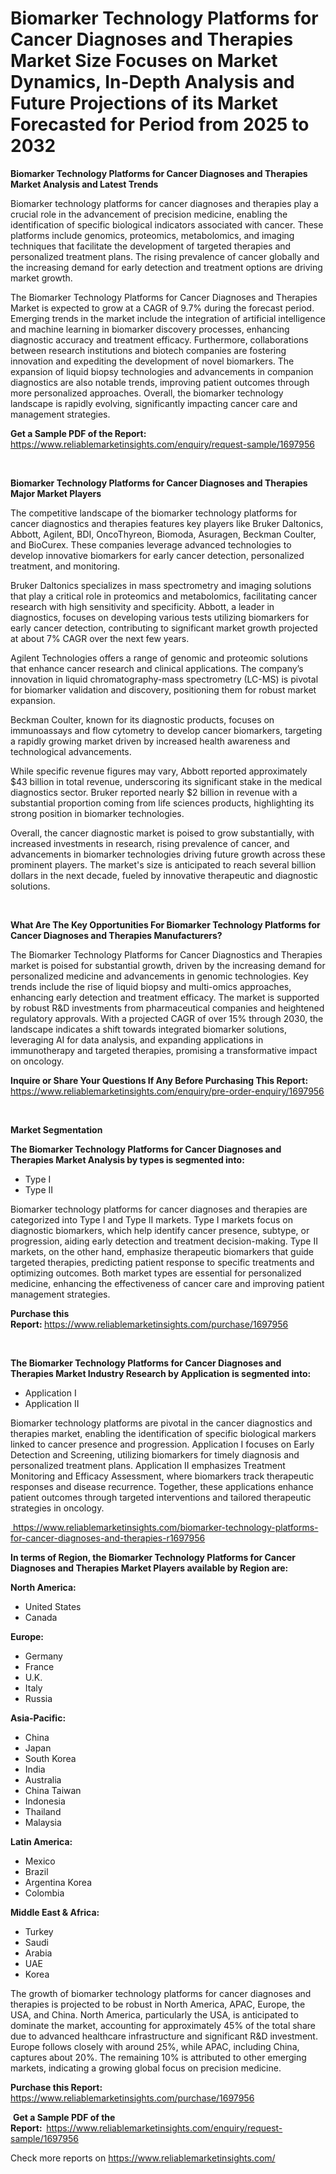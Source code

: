 <p><h1>Biomarker Technology Platforms for Cancer Diagnoses and Therapies Market Size Focuses on Market Dynamics, In-Depth Analysis and Future Projections of its Market Forecasted for Period from 2025 to 2032</h1></p><p><strong>Biomarker Technology Platforms for Cancer Diagnoses and Therapies Market Analysis and Latest Trends</strong></p>
<p><p>Biomarker technology platforms for cancer diagnoses and therapies play a crucial role in the advancement of precision medicine, enabling the identification of specific biological indicators associated with cancer. These platforms include genomics, proteomics, metabolomics, and imaging techniques that facilitate the development of targeted therapies and personalized treatment plans. The rising prevalence of cancer globally and the increasing demand for early detection and treatment options are driving market growth.</p><p>The Biomarker Technology Platforms for Cancer Diagnoses and Therapies Market is expected to grow at a CAGR of 9.7% during the forecast period. Emerging trends in the market include the integration of artificial intelligence and machine learning in biomarker discovery processes, enhancing diagnostic accuracy and treatment efficacy. Furthermore, collaborations between research institutions and biotech companies are fostering innovation and expediting the development of novel biomarkers. The expansion of liquid biopsy technologies and advancements in companion diagnostics are also notable trends, improving patient outcomes through more personalized approaches. Overall, the biomarker technology landscape is rapidly evolving, significantly impacting cancer care and management strategies.</p></p>
<p><strong>Get a Sample PDF of the Report:&nbsp;</strong> <a href="https://www.reliablemarketinsights.com/enquiry/request-sample/1697956?utm_campaign=3551&utm_medium=2&utm_source=Github&utm_content=ia&utm_term=24032025&utm_id=biomarker-technology-platforms-for-cancer-diagnoses-and-therapies">https://www.reliablemarketinsights.com/enquiry/request-sample/1697956</a></p>
<p>&nbsp;</p>
<p><strong>Biomarker Technology Platforms for Cancer Diagnoses and Therapies Major Market Players</strong></p>
<p><p>The competitive landscape of the biomarker technology platforms for cancer diagnostics and therapies features key players like Bruker Daltonics, Abbott, Agilent, BDI, OncoThyreon, Biomoda, Asuragen, Beckman Coulter, and BioCurex. These companies leverage advanced technologies to develop innovative biomarkers for early cancer detection, personalized treatment, and monitoring.</p><p>Bruker Daltonics specializes in mass spectrometry and imaging solutions that play a critical role in proteomics and metabolomics, facilitating cancer research with high sensitivity and specificity. Abbott, a leader in diagnostics, focuses on developing various tests utilizing biomarkers for early cancer detection, contributing to significant market growth projected at about 7% CAGR over the next few years.</p><p>Agilent Technologies offers a range of genomic and proteomic solutions that enhance cancer research and clinical applications. The company’s innovation in liquid chromatography-mass spectrometry (LC-MS) is pivotal for biomarker validation and discovery, positioning them for robust market expansion.</p><p>Beckman Coulter, known for its diagnostic products, focuses on immunoassays and flow cytometry to develop cancer biomarkers, targeting a rapidly growing market driven by increased health awareness and technological advancements. </p><p>While specific revenue figures may vary, Abbott reported approximately $43 billion in total revenue, underscoring its significant stake in the medical diagnostics sector. Bruker reported nearly $2 billion in revenue with a substantial proportion coming from life sciences products, highlighting its strong position in biomarker technologies.</p><p>Overall, the cancer diagnostic market is poised to grow substantially, with increased investments in research, rising prevalence of cancer, and advancements in biomarker technologies driving future growth across these prominent players. The market's size is anticipated to reach several billion dollars in the next decade, fueled by innovative therapeutic and diagnostic solutions.</p></p>
<p>&nbsp;</p>
<p><strong>What Are The Key Opportunities For Biomarker Technology Platforms for Cancer Diagnoses and Therapies Manufacturers?</strong></p>
<p><p>The Biomarker Technology Platforms for Cancer Diagnostics and Therapies market is poised for substantial growth, driven by the increasing demand for personalized medicine and advancements in genomic technologies. Key trends include the rise of liquid biopsy and multi-omics approaches, enhancing early detection and treatment efficacy. The market is supported by robust R&D investments from pharmaceutical companies and heightened regulatory approvals. With a projected CAGR of over 15% through 2030, the landscape indicates a shift towards integrated biomarker solutions, leveraging AI for data analysis, and expanding applications in immunotherapy and targeted therapies, promising a transformative impact on oncology.</p></p>
<p><strong>Inquire or Share Your Questions If Any Before Purchasing This Report:</strong> <a href="https://www.reliablemarketinsights.com/enquiry/pre-order-enquiry/1697956?utm_campaign=3551&utm_medium=2&utm_source=Github&utm_content=ia&utm_term=24032025&utm_id=biomarker-technology-platforms-for-cancer-diagnoses-and-therapies">https://www.reliablemarketinsights.com/enquiry/pre-order-enquiry/1697956</a></p>
<p>&nbsp;</p>
<p><strong>Market Segmentation</strong></p>
<p><strong>The Biomarker Technology Platforms for Cancer Diagnoses and Therapies Market Analysis by types is segmented into:</strong></p>
<p><ul><li>Type I</li><li>Type II</li></ul></p>
<p><p>Biomarker technology platforms for cancer diagnoses and therapies are categorized into Type I and Type II markets. Type I markets focus on diagnostic biomarkers, which help identify cancer presence, subtype, or progression, aiding early detection and treatment decision-making. Type II markets, on the other hand, emphasize therapeutic biomarkers that guide targeted therapies, predicting patient response to specific treatments and optimizing outcomes. Both market types are essential for personalized medicine, enhancing the effectiveness of cancer care and improving patient management strategies.</p></p>
<p><strong>Purchase this Report:&nbsp;</strong><a href="https://www.reliablemarketinsights.com/purchase/1697956?utm_campaign=3551&utm_medium=2&utm_source=Github&utm_content=ia&utm_term=24032025&utm_id=biomarker-technology-platforms-for-cancer-diagnoses-and-therapies">https://www.reliablemarketinsights.com/purchase/1697956</a></p>
<p>&nbsp;</p>
<p><strong>The Biomarker Technology Platforms for Cancer Diagnoses and Therapies Market Industry Research by Application is segmented into:</strong></p>
<p><ul><li>Application I</li><li>Application II</li></ul></p>
<p><p>Biomarker technology platforms are pivotal in the cancer diagnostics and therapies market, enabling the identification of specific biological markers linked to cancer presence and progression. Application I focuses on Early Detection and Screening, utilizing biomarkers for timely diagnosis and personalized treatment plans. Application II emphasizes Treatment Monitoring and Efficacy Assessment, where biomarkers track therapeutic responses and disease recurrence. Together, these applications enhance patient outcomes through targeted interventions and tailored therapeutic strategies in oncology.</p></p>
<p><a href="https://www.reliablemarketinsights.com/biomarker-technology-platforms-for-cancer-diagnoses-and-therapies-r1697956?utm_campaign=3551&utm_medium=2&utm_source=Github&utm_content=ia&utm_term=24032025&utm_id=biomarker-technology-platforms-for-cancer-diagnoses-and-therapies">&nbsp;https://www.reliablemarketinsights.com/biomarker-technology-platforms-for-cancer-diagnoses-and-therapies-r1697956</a></p>
<p><strong>In terms of Region, the Biomarker Technology Platforms for Cancer Diagnoses and Therapies Market Players available by Region are:</strong></p>
<p>
    <p> <strong> North America: </strong>
        <ul>
            <li>United States</li>
            <li>Canada</li>
        </ul>
        </p> 
    <p> <strong> Europe: </strong>
        <ul>
            <li>Germany</li>
            <li>France</li>
            <li>U.K.</li>
            <li>Italy</li>
            <li>Russia</li>
        </ul>
        </p> 
    <p> <strong> Asia-Pacific: </strong>
        <ul>
            <li>China</li>
            <li>Japan</li>
            <li>South Korea</li>
            <li>India</li>
            <li>Australia</li>
            <li>China Taiwan</li>
            <li>Indonesia</li>
            <li>Thailand</li>
            <li>Malaysia</li>
        </ul>
        </p> 
    <p> <strong> Latin America: </strong>
        <ul>
            <li>Mexico</li>
            <li>Brazil</li>
            <li>Argentina Korea</li>
            <li>Colombia</li>
        </ul>
        </p> 
    <p> <strong> Middle East & Africa: </strong>
        <ul>
            <li>Turkey</li>
            <li>Saudi</li>
            <li>Arabia</li>
            <li>UAE</li>
            <li>Korea</li>
        </ul>
    </p>
    </p>
<p><p>The growth of biomarker technology platforms for cancer diagnoses and therapies is projected to be robust in North America, APAC, Europe, the USA, and China. North America, particularly the USA, is anticipated to dominate the market, accounting for approximately 45% of the total share due to advanced healthcare infrastructure and significant R&D investment. Europe follows closely with around 25%, while APAC, including China, captures about 20%. The remaining 10% is attributed to other emerging markets, indicating a growing global focus on precision medicine.</p></p>
<p><strong>Purchase this Report: </strong><a href="https://www.reliablemarketinsights.com/purchase/1697956?utm_campaign=3551&utm_medium=2&utm_source=Github&utm_content=ia&utm_term=24032025&utm_id=biomarker-technology-platforms-for-cancer-diagnoses-and-therapies">https://www.reliablemarketinsights.com/purchase/1697956</a></p>
<p>&nbsp;<strong>Get a Sample PDF of the Report:&nbsp;&nbsp;</strong><a href="https://www.reliablemarketinsights.com/enquiry/request-sample/1697956?utm_campaign=3551&utm_medium=2&utm_source=Github&utm_content=ia&utm_term=24032025&utm_id=biomarker-technology-platforms-for-cancer-diagnoses-and-therapies">https://www.reliablemarketinsights.com/enquiry/request-sample/1697956</a></p>
<p><strong></strong></p>
<p>Check more reports on <a href="https://www.reliablemarketinsights.com/?utm_campaign=3551&utm_medium=2&utm_source=Github&utm_content=ia&utm_term=24032025&utm_id=biomarker-technology-platforms-for-cancer-diagnoses-and-therapies">https://www.reliablemarketinsights.com/</a></p>